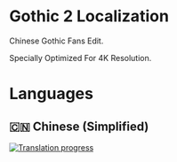 # Gothic 2 Localization

Chinese Gothic Fans Edit.

Specially Optimized For 4K Resolution.

# Languages

## :cn: Chinese (Simplified)  
[![Translation progress](http://weblate.cokoliv.eu/widgets/gothic-2-night-of-the-raven/zh_Hans/svg-badge.svg)](http://weblate.cokoliv.eu/engage/gothic-2-night-of-the-raven/zh_Hans/)  
